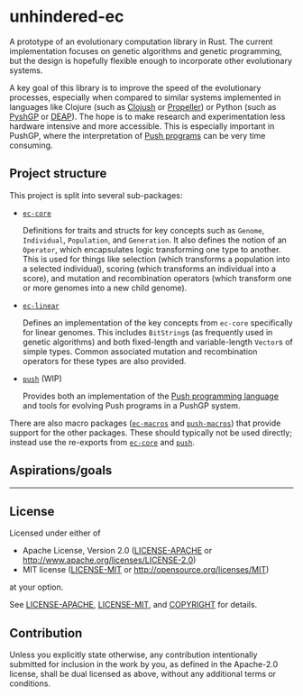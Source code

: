 # unhindered-ec

A prototype of an evolutionary computation library in Rust. The
current implementation focuses on genetic algorithms and genetic programming,
but the design is hopefully flexible enough to incorporate other evolutionary systems.

A key goal of this library is to improve the speed of the evolutionary processes,
especially when compared to similar systems implemented in languages like Clojure
(such as [Clojush](https://github.com/lspector/Clojush) or [Propeller](https://github.com/lspector/propeller/))
or Python (such as [PyshGP](https://github.com/erp12/pyshgp) or [DEAP](https://github.com/DEAP/deap)).
The hope is to make research and experimentation
less hardware intensive and more accessible. This is especially important in PushGP, where
the interpretation of [Push programs](https://erp12.github.io/push-redux/pages/intro_to_push/)
can be very time consuming.

## Project structure

This project is split into several sub-packages:

- [`ec-core`](packages/ec-core/README.md)

  Definitions for traits and structs for key concepts such as `Genome`, `Individual`,
  `Population`, and `Generation`. It also defines the notion of an `Operator`, which
  encapsulates logic transforming one type to another. This is used for things like selection
  (which transforms a population into a selected individual), scoring (which transforms
  an individual into a score), and mutation and recombination operators (which transform
  one or more genomes into a new child genome).

- [`ec-linear`](packages/ec-linear/README.md)

  Defines an implementation of the key concepts from `ec-core` specifically for
  linear genomes. This includes `BitString`s (as frequently used in genetic algorithms)
  and both fixed-length and variable-length `Vector`s of simple types.
  Common associated mutation and recombination operators for these types are also provided.

- [`push`](packages/push/README.md) (WIP)

  Provides both an implementation of the [Push programming language](https://erp12.github.io/push-redux/pages/intro_to_push/)
  and tools for evolving Push programs in a PushGP system.

There are also macro packages ([`ec-macros`](packages/ec-macros/README.md) and [`push-macros`](packages/push-macros/README.md))
that provide support for the other packages. These should typically not be used directly; instead use the re-exports from
[`ec-core`](packages/ec-core/README.md) and [`push`](packages/push/README.md).

## Aspirations/goals

---

## License

Licensed under either of

- Apache License, Version 2.0
   ([LICENSE-APACHE](LICENSE-APACHE) or <http://www.apache.org/licenses/LICENSE-2.0>)
- MIT license
   ([LICENSE-MIT](LICENSE-MIT) or <http://opensource.org/licenses/MIT>)

at your option.

See [LICENSE-APACHE](LICENSE-APACHE), [LICENSE-MIT](LICENSE-MIT), and [COPYRIGHT](COPYRIGHT) for details.

## Contribution

Unless you explicitly state otherwise, any contribution intentionally submitted
for inclusion in the work by you, as defined in the Apache-2.0 license, shall be
dual licensed as above, without any additional terms or conditions.
